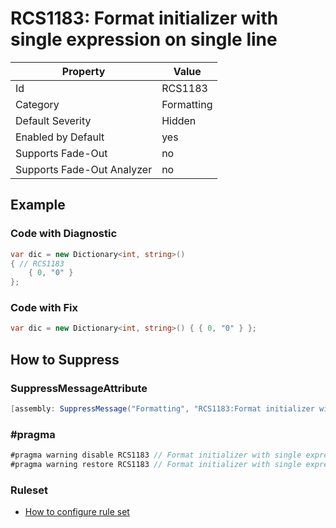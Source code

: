 # RCS1183: Format initializer with single expression on single line

Property | Value
--- | ---
Id|RCS1183
Category|Formatting
Default Severity|Hidden
Enabled by Default|yes
Supports Fade\-Out|no
Supports Fade\-Out Analyzer|no

## Example

### Code with Diagnostic

```csharp
var dic = new Dictionary<int, string>()
{ // RCS1183
    { 0, "0" }
};
```

### Code with Fix

```csharp
var dic = new Dictionary<int, string>() { { 0, "0" } };
```

## How to Suppress

### SuppressMessageAttribute

```csharp
[assembly: SuppressMessage("Formatting", "RCS1183:Format initializer with single expression on single line.", Justification = "<Pending>")]
```

### \#pragma

```csharp
#pragma warning disable RCS1183 // Format initializer with single expression on single line.
#pragma warning restore RCS1183 // Format initializer with single expression on single line.
```

### Ruleset

* [How to configure rule set](../HowToConfigureAnalyzers.md)
